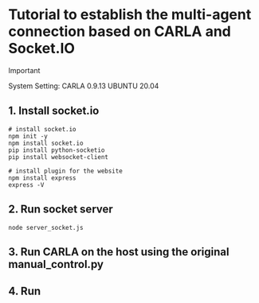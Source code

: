 # Tutorial to establish the multi-agent connection based on CARLA and Socket.IO

> [!IMPORTANT]
> System Setting: CARLA 0.9.13 UBUNTU 20.04


## 1. Install socket.io
```
# install socket.io 
npm init -y
npm install socket.io
pip install python-socketio
pip install websocket-client

# install plugin for the website
npm install express
express -V
```

## 2. Run socket server
```
node server_socket.js
```

## 3. Run CARLA on the host using the original manual_control.py

## 4. Run 
